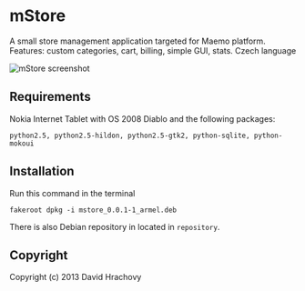 # mStore

A small store management application targeted for Maemo platform. Features: custom categories, cart, billing, simple GUI, stats. Czech language

![mStore screenshot](https://raw.github.com/dayweek/mstorebranch/master/screen.png)

## Requirements

Nokia Internet Tablet with OS 2008 Diablo and the following packages:

```
python2.5, python2.5-hildon, python2.5-gtk2, python-sqlite, python-mokoui
```

## Installation

Run this command in the terminal

```
fakeroot dpkg -i mstore_0.0.1-1_armel.deb
```

There is also Debian repository in located in `repository`.

## Copyright

Copyright (c) 2013 David Hrachovy
